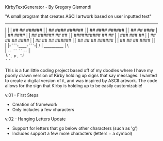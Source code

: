 KirbyTextGenerator - By Gregory Gismondi

"A small program that creates ASCII artwork based on user inputted text"

____________________________________
|                                  |
|     ##           ##   ######     |
|     ##          ####  ######     |
|     ##          ####  ######     |
|     ##           ##    ####      |
|     ##                 ####      |
|     ## ######    ##     ##       |
|     ##########   ##     ##       |
|     ###     ###  ##              |
|     ##       ##  ##    ####      |
|     ##       ##  ##   ######     |
|     ##       ##  ##   ######     |
|     ##       ##  ##    ####      |
|                                  |
|_____-¯¯¯-______________-¯¯¯-_____|
     /     | __________ |     \     
    |  _-- ¯¯          ¯¯ --_  |    
   _└¯      .     v    .      ¯┘_   
 _¯                              ¯_ 
 
 This is a fun little coding project based off of my doodles where I have my poorly
 drawn version of Kirby holding up signs that say messages. I wanted to create a
 digital version of it, and was inspired by ASCII artwork. The code allows for the sign
 that Kirby is holding up to be easily customizable!
 
 v.01 - First Steps
 
 - Creation of framework
 - Only includes a few characters
 
 v.02 - Hanging Letters Update
 
 - Support for letters that go below other characters (such as 'g')
 - Includes support a few more characters (letters + a symbol)

